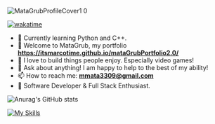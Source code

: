 ![MataGrubProfileCover1 0](https://github.com/itsmarcotime/mataGrubPortfolio2.0/assets/101440634/e53a0ffa-5b6a-4b5a-b4e8-306996983f45)

[![wakatime](https://wakatime.com/badge/user/585950c0-041e-49fd-8fc9-9b2236a94f87.svg)](https://wakatime.com/@585950c0-041e-49fd-8fc9-9b2236a94f87)

- 🌱 Currently learning Python and C++.
- 👾 Welcome to MataGrub, my portfolio **https://itsmarcotime.github.io/mataGrubPortfolio2.0/**
- 💚 I love to build things people enjoy. Especially video games!
- 💬 Ask about anything! I am happy to help to the best of my ability!
- 📫 How to reach me: **mmata3309@gmail.com**
- 🥇 Software Developer & Full Stack Enthusiast.

![Anurag's GitHub stats](https://github-readme-stats-eight-theta.vercel.app/api?username=itsmarcotime&show_icons=true&theme=dark)

[![My Skills](https://skillicons.dev/icons?i=html,css,js,py,apollo,bash,bootstrap,docker,express,firebase,flask,git,github,gitlab,jest,jquery,linkedin,discord,mongodb,mysql,nodejs,powershell,raspberrypi,react,stackoverflow,vscode)](https://skillicons.dev)
